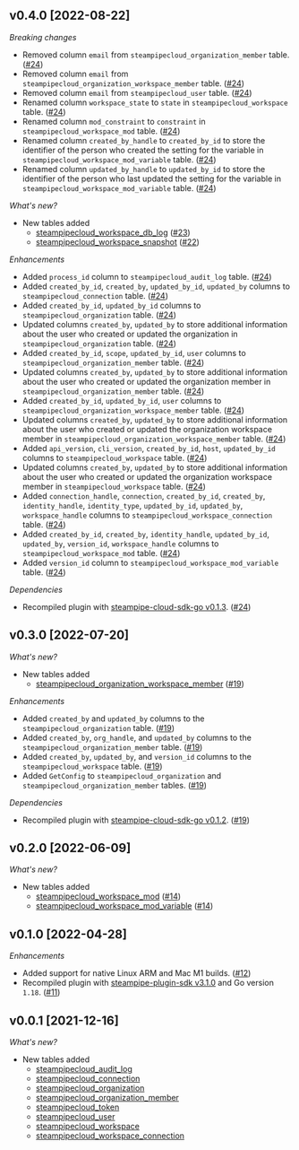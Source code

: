 ## v0.4.0 [2022-08-22]

_Breaking changes_

- Removed column `email` from `steampipecloud_organization_member` table. ([#24](https://github.com/turbot/steampipe-plugin-steampipecloud/pull/24))
- Removed column `email` from `steampipecloud_organization_workspace_member` table. ([#24](https://github.com/turbot/steampipe-plugin-steampipecloud/pull/24))
- Removed column `email` from `steampipecloud_user` table. ([#24](https://github.com/turbot/steampipe-plugin-steampipecloud/pull/24))
- Renamed column `workspace_state` to `state` in `steampipecloud_workspace` table. ([#24](https://github.com/turbot/steampipe-plugin-steampipecloud/pull/24))
- Renamed column `mod_constraint` to `constraint` in `steampipecloud_workspace_mod` table. ([#24](https://github.com/turbot/steampipe-plugin-steampipecloud/pull/24))
- Renamed column `created_by_handle` to `created_by_id` to store the identifier of the person who created the setting for the variable in `steampipecloud_workspace_mod_variable` table. ([#24](https://github.com/turbot/steampipe-plugin-steampipecloud/pull/24))
- Renamed column `updated_by_handle` to `updated_by_id` to store the identifier of the person who last updated the setting for the variable in `steampipecloud_workspace_mod_variable` table. ([#24](https://github.com/turbot/steampipe-plugin-steampipecloud/pull/24))

_What's new?_

- New tables added
  - [steampipecloud_workspace_db_log](https://hub.steampipe.io/plugins/turbot/steampipecloud/tables/steampipecloud_workspace_db_log) ([#23](https://github.com/turbot/steampipe-plugin-steampipecloud/pull/23))
  - [steampipecloud_workspace_snapshot](https://hub.steampipe.io/plugins/turbot/steampipecloud/tables/steampipecloud_workspace_snapshot) ([#22](https://github.com/turbot/steampipe-plugin-steampipecloud/pull/22))

_Enhancements_

- Added `process_id` column to `steampipecloud_audit_log` table. ([#24](https://github.com/turbot/steampipe-plugin-steampipecloud/pull/24))
- Added `created_by_id`, `created_by`, `updated_by_id`, `updated_by` columns to `steampipecloud_connection` table. ([#24](https://github.com/turbot/steampipe-plugin-steampipecloud/pull/24))
- Added `created_by_id`, `updated_by_id` columns to `steampipecloud_organization` table. ([#24](https://github.com/turbot/steampipe-plugin-steampipecloud/pull/24))
- Updated columns `created_by`, `updated_by` to store additional information about the user who created or updated the organization in `steampipecloud_organization` table. ([#24](https://github.com/turbot/steampipe-plugin-steampipecloud/pull/24))
- Added `created_by_id`, `scope`, `updated_by_id`, `user` columns to `steampipecloud_organization_member` table. ([#24](https://github.com/turbot/steampipe-plugin-steampipecloud/pull/24))
- Updated columns `created_by`, `updated_by` to store additional information about the user who created or updated the organization member in `steampipecloud_organization_member` table. ([#24](https://github.com/turbot/steampipe-plugin-steampipecloud/pull/24))
- Added `created_by_id`, `updated_by_id`, `user` columns to `steampipecloud_organization_workspace_member` table. ([#24](https://github.com/turbot/steampipe-plugin-steampipecloud/pull/24))
- Updated columns `created_by`, `updated_by` to store additional information about the user who created or updated the organization workspace member in `steampipecloud_organization_workspace_member` table. ([#24](https://github.com/turbot/steampipe-plugin-steampipecloud/pull/24))
- Added `api_version`, `cli_version`, `created_by_id`, `host`, `updated_by_id` columns to `steampipecloud_workspace` table. ([#24](https://github.com/turbot/steampipe-plugin-steampipecloud/pull/24))
- Updated columns `created_by`, `updated_by` to store additional information about the user who created or updated the organization workspace member in `steampipecloud_workspace` table. ([#24](https://github.com/turbot/steampipe-plugin-steampipecloud/pull/24))
- Added `connection_handle`, `connection`, `created_by_id`, `created_by`, `identity_handle`, `identity_type`, `updated_by_id`, `updated_by`, `workspace_handle` columns to `steampipecloud_workspace_connection` table. ([#24](https://github.com/turbot/steampipe-plugin-steampipecloud/pull/24))
- Added `created_by_id`, `created_by`, `identity_handle`, `updated_by_id`, `updated_by`, `version_id`, `workspace_handle` columns to `steampipecloud_workspace_mod` table. ([#24](https://github.com/turbot/steampipe-plugin-steampipecloud/pull/24))
- Added `version_id` column to `steampipecloud_workspace_mod_variable` table. ([#24](https://github.com/turbot/steampipe-plugin-steampipecloud/pull/24))

_Dependencies_

- Recompiled plugin with [steampipe-cloud-sdk-go v0.1.3](https://github.com/turbot/steampipe-cloud-sdk-go/blob/main/CHANGELOG.md#013-2022-08-12). ([#24](https://github.com/turbot/steampipe-plugin-steampipecloud/pull/24))

## v0.3.0 [2022-07-20]

_What's new?_

- New tables added
  - [steampipecloud_organization_workspace_member](https://hub.steampipe.io/plugins/turbot/steampipecloud/tables/steampipecloud_organization_workspace_member) ([#19](https://github.com/turbot/steampipe-plugin-steampipecloud/pull/19))

_Enhancements_

- Added `created_by` and `updated_by` columns to the `steampipecloud_organization` table. ([#19](https://github.com/turbot/steampipe-plugin-steampipecloud/pull/19))
- Added `created_by`, `org_handle`, and `updated_by` columns to the `steampipecloud_organization_member` table. ([#19](https://github.com/turbot/steampipe-plugin-steampipecloud/pull/19))
- Added `created_by`, `updated_by`, and `version_id` columns to the `steampipecloud_workspace` table. ([#19](https://github.com/turbot/steampipe-plugin-steampipecloud/pull/19))
- Added `GetConfig` to `steampipecloud_organization` and `steampipecloud_organization_member` tables. ([#19](https://github.com/turbot/steampipe-plugin-steampipecloud/pull/19))

_Dependencies_

- Recompiled plugin with [steampipe-cloud-sdk-go v0.1.2](https://github.com/turbot/steampipe-cloud-sdk-go/blob/main/CHANGELOG.md#012-2022-07-19). ([#19](https://github.com/turbot/steampipe-plugin-steampipecloud/pull/19))

## v0.2.0 [2022-06-09]

_What's new?_

- New tables added
  - [steampipecloud_workspace_mod](https://hub.steampipe.io/plugins/turbot/steampipecloud/tables/steampipecloud_workspace_mod) ([#14](https://github.com/turbot/steampipe-plugin-steampipecloud/pull/14))
  - [steampipecloud_workspace_mod_variable](https://hub.steampipe.io/plugins/turbot/steampipecloud/tables/steampipecloud_workspace_mod_variable) ([#14](https://github.com/turbot/steampipe-plugin-steampipecloud/pull/14))

## v0.1.0 [2022-04-28]

_Enhancements_

- Added support for native Linux ARM and Mac M1 builds. ([#12](https://github.com/turbot/steampipe-plugin-steampipecloud/pull/12))
- Recompiled plugin with [steampipe-plugin-sdk v3.1.0](https://github.com/turbot/steampipe-plugin-sdk/blob/main/CHANGELOG.md#v310--2022-03-30) and Go version `1.18`. ([#11](https://github.com/turbot/steampipe-plugin-steampipecloud/pull/11))

## v0.0.1 [2021-12-16]

_What's new?_

- New tables added
  - [steampipecloud_audit_log](https://hub.steampipe.io/plugins/turbot/steampipecloud/tables/steampipecloud_audit_log)
  - [steampipecloud_connection](https://hub.steampipe.io/plugins/turbot/steampipecloud/tables/steampipecloud_connection)
  - [steampipecloud_organization](https://hub.steampipe.io/plugins/turbot/steampipecloud/tables/steampipecloud_organization)
  - [steampipecloud_organization_member](https://hub.steampipe.io/plugins/turbot/steampipecloud/tables/steampipecloud_organization_member)
  - [steampipecloud_token](https://hub.steampipe.io/plugins/turbot/steampipecloud/tables/steampipecloud_token)
  - [steampipecloud_user](https://hub.steampipe.io/plugins/turbot/steampipecloud/tables/steampipecloud_user)
  - [steampipecloud_workspace](https://hub.steampipe.io/plugins/turbot/steampipecloud/tables/steampipecloud_workspace)
  - [steampipecloud_workspace_connection](https://hub.steampipe.io/plugins/turbot/steampipecloud/tables/steampipecloud_connection)
